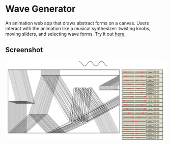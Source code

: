 # Wave Generator
An animation web app that draws abstract forms on a canvas. Users interact with the animation like a musical synthesizer: twisting knobs, moving sliders, and selecting wave forms. Try it out [here.](https://www.theostavrides.com/wavesite)

## Screenshot
<img src="https://raw.githubusercontent.com/theostavrides/wavegenerator/master/screenshots/2.png"/>
